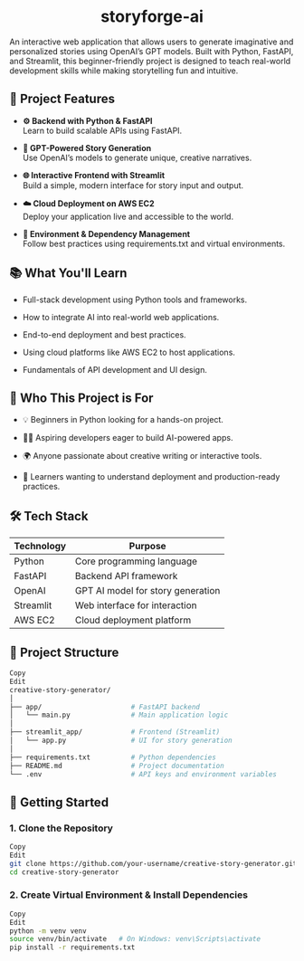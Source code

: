 <h1 align="center">storyforge-ai</h1>

An interactive web application that allows users to generate imaginative and personalized stories using OpenAI’s GPT models. Built with Python, FastAPI, and Streamlit, this beginner-friendly project is designed to teach real-world development skills while making storytelling fun and intuitive.


## 🚀 Project Features
 - **⚙️ Backend with Python & FastAPI**<br>
    Learn to build scalable APIs using FastAPI.

 - **🤖 GPT-Powered Story Generation**<br>
Use OpenAI’s models to generate unique, creative narratives.

 - **🌐 Interactive Frontend with Streamlit**<br>
    Build a simple, modern interface for story input and output.

 - **☁️ Cloud Deployment on AWS EC2**<br>
    Deploy your application live and accessible to the world.

 - **🧩 Environment & Dependency Management**<br>
    Follow best practices using requirements.txt and virtual environments.


## 📚 What You'll Learn
 - Full-stack development using Python tools and frameworks.

 - How to integrate AI into real-world web applications.

 - End-to-end deployment and best practices.

 - Using cloud platforms like AWS EC2 to host applications.

 - Fundamentals of API development and UI design.



## 🎯 Who This Project is For
 - 💡 Beginners in Python looking for a hands-on project.

 - 🧑‍💻 Aspiring developers eager to build AI-powered apps.

 - 🌍 Anyone passionate about creative writing or interactive tools.

 - 🚀 Learners wanting to understand deployment and production-ready practices.


## 🛠️ Tech Stack
| Technology |  	Purpose                        |
|------------|----------------------------------|
| Python     |	Core programming language        |
| FastAPI    |	Backend API framework            |
| OpenAI     | GPT	AI model for story generation|
| Streamlit  |	Web interface for interaction    |
| AWS EC2    |	Cloud deployment platform        |


## 🧱 Project Structure
```bash
Copy
Edit
creative-story-generator/
│
├── app/                      # FastAPI backend
│   └── main.py               # Main application logic
│
├── streamlit_app/            # Frontend (Streamlit)
│   └── app.py                # UI for story generation
│
├── requirements.txt          # Python dependencies
├── README.md                 # Project documentation
└── .env                      # API keys and environment variables
```

## 🚀 Getting Started
### 1. Clone the Repository
```bash
Copy
Edit
git clone https://github.com/your-username/creative-story-generator.git
cd creative-story-generator
```
### 2. Create Virtual Environment & Install Dependencies
```bash
Copy
Edit
python -m venv venv
source venv/bin/activate   # On Windows: venv\Scripts\activate
pip install -r requirements.txt
```
